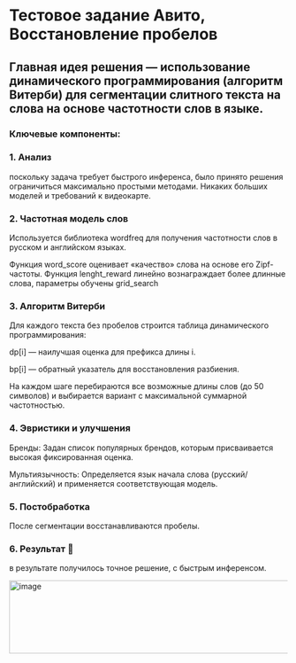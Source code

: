 # Тестовое задание Авито, Восстановление пробелов

## Главная идея решения — использование динамического программирования (алгоритм Витерби) для сегментации слитного текста на слова на основе частотности слов в языке.

### Ключевые компоненты:
### 1. Анализ
поскольку задача требует быстрого инференса, было принято решения ограничиться максимально простыми методами. Никаких больших моделей и требований к видеокарте.

### 2. Частотная модель слов
Используется библиотека wordfreq для получения частотности слов в русском и английском языках.

Функция word_score оценивает «качество» слова на основе его Zipf-частоты.
Функция lenght_reward линейно вознаграждает более длинные слова, параметры обучены grid_search

### 3. Алгоритм Витерби
Для каждого текста без пробелов строится таблица динамического программирования:

dp[i] — наилучшая оценка для префикса длины i.

bp[i] — обратный указатель для восстановления разбиения.

На каждом шаге перебираются все возможные длины слов (до 50 символов) и выбирается вариант с максимальной суммарной частотностью.

### 4. Эвристики и улучшения
Бренды: Задан список популярных брендов, которым присваивается высокая фиксированная оценка.

Мультиязычность: Определяется язык начала слова (русский/английский) и применяется соответствующая модель.

### 5. Постобработка
После сегментации восстанавливаются пробелы.

### 6. Результат 🥳
в результате получилось точное решение, с быстрым инференсом. 


<img width="990" height="132" alt="image" src="https://github.com/user-attachments/assets/cbb7b9f7-7f96-46c4-ba7e-a41ae26d1700" />

